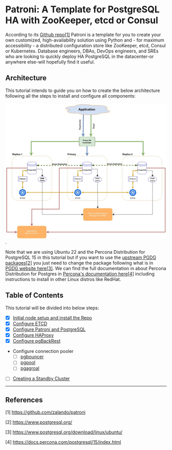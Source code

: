 # Patroni: A Template for PostgreSQL HA with ZooKeeper, etcd or Consul

According to its [Github repo[1]](https://github.com/zalando/patroni) Patroni is a template for you to create your own customized, high-availability solution using Python and - for maximum accessibility - a distributed configuration store like ZooKeeper, etcd, Consul or Kubernetes. Database engineers, DBAs, DevOps engineers, and SREs who are looking to quickly deploy HA PostgreSQL in the datacenter-or anywhere else-will hopefully find it useful.

## Architecture

This tutorial intends to guide you on how to create the below architecture following all the steps to install and configure all components:

![PostgreSQL minimalist HA Architecture with Patroni](../..//images/Postgresql-Minimalist_HA.jpg "PostgreSQL minimalist HA Architecture with Patroni").

Note that we are using Ubuntu 22 and the Percona Distribution for PostgreSQL 15 in this tutorial but if you want to use the [upstream PGDG packages[2]](https://www.postgresql.org/) you just need to change the package following what is in [PGDG website here[3]](https://www.postgresql.org/download/linux/ubuntu/). We can find the full documentation in about Percona Distribution for Postgres in [Percona's documentation here[4]](https://docs.percona.com/postgresql/15/index.html) including instructions to install in other Linux distros like RedHat.


## Table of Contents

This tutorial will be divided into below steps:
 - [x] [Initial node setup and install the Repo](01-initial_setup.md)
 - [x] [Configure ETCD](02-etcd.md)
 - [x] [Configure Patroni and PostgreSQL](03-patroni.md)
 - [x] [Configure HAProxy](04-haproxy.md)
 - [x] [Configure pgBackRest](05-pgbackrest.md)
 - Configure connection pooler
    - [ ] [pgbouncer](06-pgbouncer.md)
    - [ ] [pgpool](07-pgpool.md)
    - [ ] [pgagroal](08-pgagroal.md)
 - [ ] [Creating a Standby Cluster](09-standby.md)



-----------------------------------------------------------------------------------------------------------------------------------------


## References

[1] https://github.com/zalando/patroni

[2] https://www.postgresql.org/

[3] https://www.postgresql.org/download/linux/ubuntu/

[4] https://docs.percona.com/postgresql/15/index.html

